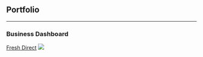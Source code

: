 ## Portfolio

---

### Business Dashboard

[Fresh Direct](/sample)
<img src="images/FD_thumbnail.png?raw=true"/>


<!-- Remove above link if you don't want to attibute -->

